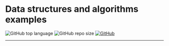 # Data structures and algorithms examples

![GitHub top language](https://img.shields.io/github/languages/top/cccaaannn/data_structures_algorithms_examples?color=blue) ![GitHub repo size](https://img.shields.io/github/repo-size/cccaaannn/data_structures_algorithms_examples?color=orange) [![GitHub](https://img.shields.io/github/license/cccaaannn/data_structures_algorithms_examples?color=green)](https://github.com/cccaaannn/data_structures_algorithms_examples/blob/master/LICENSE)

---
